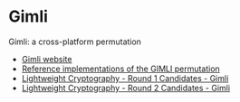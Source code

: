 # Gimli

Gimli: a cross-platform permutation

* [Gimli website](https://gimli.cr.yp.to/index.html)
* [Reference implementations of the GIMLI permutation](https://github.com/jedisct1/gimli)
* [Lightweight Cryptography - Round 1 Candidates - Gimli](https://csrc.nist.gov/projects/lightweight-cryptography/round-1-candidates)
* [Lightweight Cryptography - Round 2 Candidates - Gimli](https://csrc.nist.gov/projects/lightweight-cryptography/round-2-candidates)
